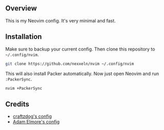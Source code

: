 ## Overview

This is my Neovim config. It's very minimal and fast.

## Installation

Make sure to backup your current config. Then clone this repository to `~/.config/nvim`.

```sh
git clone https://github.com/nexxeln/nvim ~/.config/nvim
```

This will also install Packer automatically. Now just open Neovim and run `:PackerSync`.

```sh
nvim +PackerSync
```

## Credits

- [craftzdog's config](https://github.com/craftzdog/dotfiles-public)
- [Adam Elmore's config](https://github.com/adamelmore/dotfiles)
